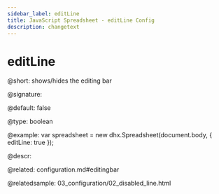 ```yaml
---
sidebar_label: editLine
title: JavaScript Spreadsheet - editLine Config
description: changetext
---
```


# editLine

@short: shows/hides the editing bar

@signature:

@default: false

@type: boolean

@example:
var spreadsheet = new dhx.Spreadsheet(document.body, {
	editLine: true
});

@descr:

@related:
configuration.md#editingbar

@relatedsample:
03_configuration/02_disabled_line.html
